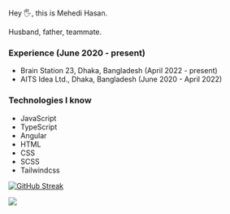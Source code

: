 Hey 🖐️, this is Mehedi Hasan.

Husband, father, teammate.

### Experience (June 2020 - present)
- Brain Station 23, Dhaka, Bangladesh (April 2022 - present)
- AITS Idea Ltd., Dhaka, Bangladesh (June 2020 - April 2022)

### Technologies I know
- JavaScript
- TypeScript
- Angular
- HTML
- CSS
- SCSS
- Tailwindcss

[![GitHub Streak](https://streak-stats.demolab.com?user=devlikhon&theme=dark&mode=weekly&hide_border=true&exclude_days=Sun%2CSat&hide_longest_streak=true)](https://git.io/streak-stats)

![](https://leetcard.jacoblin.cool/devlikhon?ext=heatmap)
